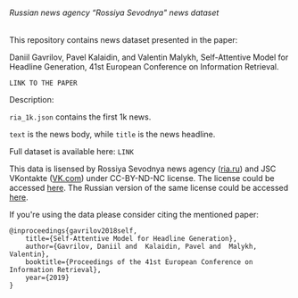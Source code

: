 ###### Russian news agency “Rossiya Sevodnya" news dataset

This repository contains news dataset presented in the paper:

Daniil Gavrilov, Pavel Kalaidin, and Valentin Malykh, Self-Attentive Model for Headline Generation, 41st European Conference on Information Retrieval.

`LINK TO THE PAPER`

Description:

`ria_1k.json` contains the first 1k news.


`text` is the news body, while `title` is the news headline.


Full dataset is available here: `LINK`

This data is lisensed by Rossiya Sevodnya news agency ([ria.ru](http://ria.ru)) and JSC VKontakte ([VK.com](https://vk.com)) under CC-BY-ND-NC license. The license could be accessed [here](./LICENSE). The Russian version of the same license could be accessed [here](./LICENSE.ru).

If you're using the data please consider citing the mentioned paper:

    @inproceedings{gavrilov2018self,
    	title={Self-Attentive Model for Headline Generation},
    	author={Gavrilov, Daniil and  Kalaidin, Pavel and  Malykh, Valentin},
    	booktitle={Proceedings of the 41st European Conference on Information Retrieval},
    	year={2019}
    }